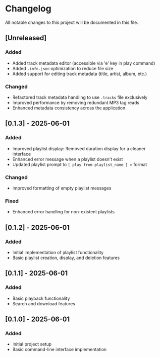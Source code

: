 # Changelog

All notable changes to this project will be documented in this file.

## [Unreleased]

### Added
- Added track metadata editor (accessible via 'e' key in play command)
- Added `.info.json` optimization to reduce file size
- Added support for editing track metadata (title, artist, album, etc.)

### Changed
- Refactored track metadata handling to use `.tracks` file exclusively
- Improved performance by removing redundant MP3 tag reads
- Enhanced metadata consistency across the application

## [0.1.3] - 2025-06-01

### Added
- Improved playlist display: Removed duration display for a cleaner interface
- Enhanced error message when a playlist doesn't exist
- Updated playlist prompt to `[ play from playlist_name ] >` format

### Changed
- Improved formatting of empty playlist messages

### Fixed
- Enhanced error handling for non-existent playlists

## [0.1.2] - 2025-06-01

### Added
- Initial implementation of playlist functionality
- Basic playlist creation, display, and deletion features

## [0.1.1] - 2025-06-01

### Added
- Basic playback functionality
- Search and download features

## [0.1.0] - 2025-06-01

### Added
- Initial project setup
- Basic command-line interface implementation
